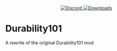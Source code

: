 <div align="center">
  <a href="https://discord.shaybox.com">
    <img alt="Discord" src="https://img.shields.io/discord/824865729445888041?color=404eed&label=Discord&logo=Discord&logoColor=FFFFFF">
  </a>
  <a href="https://github.com/shaybox/durability101/releases/latest">
    <img alt="Downloads" src="https://img.shields.io/github/downloads/shaybox/durability101/total?color=3fb950&label=Downloads&logo=github&logoColor=FFFFFF">
  </a>
</div>

# Durability101
A rewrite of the original Durability101 mod
